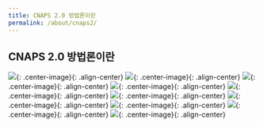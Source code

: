 ```yaml
---
title: CNAPS 2.0 방법론이란
permalink: /about/cnaps2/
---
```


## CNAPS 2.0 방법론이란

![](https://cnaps-skcc.github.io/assets/images/cnaps2.png){: .center-image}{: .align-center}
![](https://cnaps-skcc.github.io/assets/images/cnaps2-2.png){: .center-image}{: .align-center}
![](https://cnaps-skcc.github.io/assets/images/cnaps2-3.png){: .center-image}{: .align-center}
![](https://cnaps-skcc.github.io/assets/images/cnaps2-4.png){: .center-image}{: .align-center}
![](https://cnaps-skcc.github.io/assets/images/cnaps2-5.png){: .center-image}{: .align-center}
![](https://cnaps-skcc.github.io/assets/images/cnaps2-6.png){: .center-image}{: .align-center}
![](https://cnaps-skcc.github.io/assets/images/cnaps2-7.png){: .center-image}{: .align-center}
![](https://cnaps-skcc.github.io/assets/images/cnaps2-8.png){: .center-image}{: .align-center}
![](https://cnaps-skcc.github.io/assets/images/cnaps2-9.png){: .center-image}{: .align-center}
![](https://cnaps-skcc.github.io/assets/images/cnaps2-10.png){: .center-image}{: .align-center}